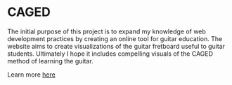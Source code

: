 # CAGED

The initial purpose of this project is to expand my knowledge of web development practices by creating an online tool for guitar education. The website aims to create visualizations of the guitar fretboard useful to guitar students. Ultimately I hope it includes compelling visuals of the CAGED method of learning the guitar.

Learn more [here](https://jpcalabrese.com/3aff215e31da4a37b1558d23f875626e?v=940fa4dc725b4e78bbf2b1a385b41587\&p=3e2ea6bdfca14205acb09bc52ed67fe4\&pm=c)
